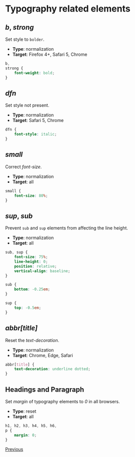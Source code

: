 # Typography related elements

## *b*, *strong*

Set style to `bolder`.

* **Type**: normalization
* **Target**: Firefox 4+, Safari 5, Chrome

```css
b,
strong {
	font-weight: bold;
}
```

## *dfn*

Set style not present.

* **Type**: normalization
* **Target**: Safari 5, Chrome

```css
dfn {
	font-style: italic;
}
```

## *small*

Correct *font-size*.

* **Type**: normalization
* **Target**: all

```css
small {
	font-size: 80%;
}
```

## *sup*, *sub*

Prevent `sub` and `sup` elements from affecting the line height.

* **Type**: normalization
* **Target**: all

```css
sub, sup {
	font-size: 75%;
	line-height: 0;
	position: relative;
	vertical-align: baseline;
}

sub {
	bottom: -0.25em;
}

sup {
	top: -0.5em;
}
```

## *abbr[title]*

Reset the *text-decoration*.

* **Type**: normalization
* **Target**: Chrome, Edge, Safari

```css
abbr[title] {
	text-decoration: underline dotted;
}
```

## Headings and Paragraph

Set *margin* of typography elements to *0* in all browsers.

* **Type**: reset
* **Target**: all

```css
h1, h2, h3, h4, h5, h6,
p {
	margin: 0;
}
```

[Previous](index.md)